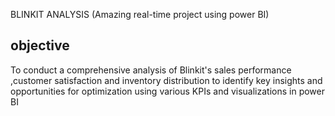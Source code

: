 BLINKIT ANALYSIS (Amazing real-time project using power BI)
## objective
To conduct a comprehensive analysis of Blinkit's sales performance ,customer satisfaction and inventory distribution to identify key insights
and opportunities for optimization
using various KPIs and visualizations in power BI
